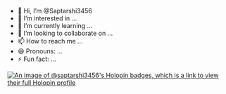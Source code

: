 - 👋 Hi, I’m @Saptarshi3456
- 👀 I’m interested in ...
- 🌱 I’m currently learning ...
- 💞️ I’m looking to collaborate on ...
- 📫 How to reach me ...
- 😄 Pronouns: ...
- ⚡ Fun fact: ...

<!---
Saptarshi3456/Saptarshi3456 is a ✨ special ✨ repository because its `README.md` (this file) appears on your GitHub profile.
You can click the Preview link to take a look at your changes.
--->


[![An image of @saptarshi3456's Holopin badges, which is a link to view their full Holopin profile](https://holopin.me/saptarshi3456)](https://holopin.io/@saptarshi3456)


